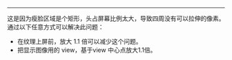 <Title>启用瘦脸效果后，当屏幕上用户人脸靠近边缘会导致四周有黑块，应该如何处理？</Title>



--- 

这是因为瘦脸区域是个矩形，头占屏幕比例太大，导致四周没有可以拉伸的像素。
通过以下任意方式可以解决此问题：
- 在纹理上屏前，放大 1.1 倍可以减少这个问题。
- 把显示图像用的 view，基于view 中心点放大1.1倍。